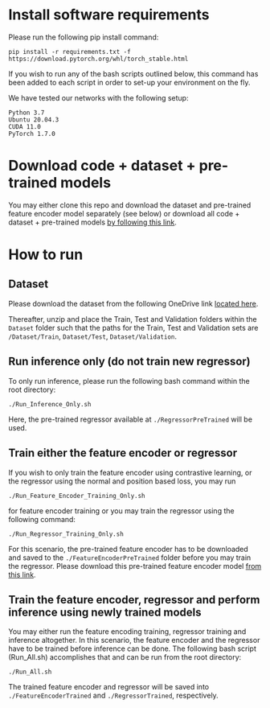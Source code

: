 # Install software requirements
Please run the following pip install command:
```
pip install -r requirements.txt -f https://download.pytorch.org/whl/torch_stable.html
```
If you wish to run any of the bash scripts outlined below, this command has been added to each script in order to set-up your environment on the fly. 

We have tested our networks with the following setup:
```
Python 3.7
Ubuntu 20.04.3
CUDA 11.0
PyTorch 1.7.0
```

# Download code + dataset + pre-trained models

You may either clone this repo and download the dataset and pre-trained feature encoder model separately (see below) or download all code + dataset + pre-trained models [by following this link](https://1drv.ms/u/s!Ai8vR3oqUKxTcG25XBvPyykMIJ8?e=kDrtpo).

# How to run

## Dataset
Please download the dataset from the following OneDrive link [located here](https://1drv.ms/u/s!Ai8vR3oqUKxTa7IgFALZbzm0rHo?e=fUAJ9y).

Thereafter, unzip and place the Train, Test and Validation folders within the ```Dataset``` folder such that the paths for the Train, Test and Validation sets are ```/Dataset/Train```, ```Dataset/Test```, ```Dataset/Validation```.

## Run inference only (do not train new regressor)
To only run inference, please run the following bash command within the root directory:
```
./Run_Inference_Only.sh
```
Here, the pre-trained regressor available at ```./RegressorPreTrained``` will be used.

## Train either the feature encoder or regressor
If you wish to only train the feature encoder using contrastive learning, or the regressor using the normal and position based loss, you may run
```
./Run_Feature_Encoder_Training_Only.sh
```
for feature encoder training or you may train the regressor using the following command:
```
./Run_Regressor_Training_Only.sh
```
For this scenario, the pre-trained feature encoder has to be downloaded and saved to the ```./FeatureEncoderPreTrained``` folder before you may train the regressor. Please download this pre-trained feature encoder model [from this link](https://1drv.ms/u/s!Ai8vR3oqUKxTbXv4m0nnEmVVMPI?e=fMx43L).

## Train the feature encoder, regressor and perform inference using newly trained models
You may either run the feature encoding training, regressor training and inference altogether. In this scenario, the feature encoder and the regressor have to be trained before inference can be done. The following bash script (Run_All.sh) accomplishes that and can be run from the root directory:
```
./Run_All.sh
```
The trained feature encoder and regressor will be saved into ```./FeatureEncoderTrained``` and ```./RegressorTrained```, respectively.
